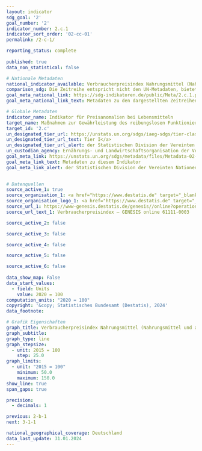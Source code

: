 ```yaml
---
layout: indicator    
sdg_goal: '2'    
goal_number: '2'    
indicator_number: 2.c.1    
indicator_sort_order: '02-cc-01'    
permalink: /2-c-1/    

reporting_status: complete
    
published: true    
data_non_statistical: false    

# Nationale Metadaten    
national_indicator_available: Verbraucherpreisindex Nahrungsmittel (Nahrungsmittel und alkoholfreie Getränke)    
comparison_sdg: Die Zeitreihe entspricht nicht den UN-Metadaten, bietet aber zusätzliche Informationen.    
goal_meta_national_link: https://sdg-indikatoren.de/public/Meta/2.c.1.pdf
goal_meta_national_link_text: Metadaten zu den dargestellten Zeitreihen    

# Globale Metadaten    
indicator_name: Indikator für Preisanomalien bei Lebensmitteln    
target_name: Maßnahmen zur Gewährleistung des reibungslosen Funktionierens der Märkte für Nahrungsmittelrohstoffe und ihre Derivate ergreifen und den raschen Zugang zu Marktinformationen, unter anderem über Nahrungsmittelreserven, erleichtern, um zur Begrenzung der extremen Schwankungen der Nahrungsmittelpreise beizutragen    
target_id: '2.c'    
un_designated_tier_url: https://unstats.un.org/sdgs/iaeg-sdgs/tier-classification/'    
un_designated_tier_url_text: Tier I</a>    
un_designated_tier_url_alert: der Statistischen Division der Vereinten Nationen    
un_custodian_agency: Ernährungs- und Landwirtschaftsorganisation der Vereinten Nationen (FAO)    
goal_meta_link: https://unstats.un.org/sdgs/metadata/files/Metadata-02-0C-01.pdf    
goal_meta_link_text: Metadaten zu diesem Indikator    
goal_meta_link_alert: der Statistischen Division der Vereinten Nationen    
    

# Datenquellen
source_active_1: true
source_organisation_1: <a href="https://www.destatis.de" target="_blank" title="Klicken Sie hier um zur Website der Organisation Statistisches Bundesamt (Destatis) zu gelangen."> Statistisches Bundesamt (Destatis) </a>
source_organisation_logo_1: <a href="https://www.destatis.de" target="_blank"><img src="https://sdg-indikatoren.de/public/OrgImgDe/destatis.png" alt="Logo destatis" style="height:60px; width:148px"/></a>
source_url_1: https://www-genesis.destatis.de/genesis//online?operation=table&code=61111-0003&bypass=true&language=de
source_url_text_1: Verbraucherpreisindex – GENESIS online 61111-0003

source_active_2: false

source_active_3: false

source_active_4: false

source_active_5: false

source_active_6: false
    
data_show_map: False    
data_start_values: 
  - field: Units
    value: 2020 = 100    
computation_units: "2020 = 100"    
copyright: '&copy; Statistisches Bundesamt (Destatis), 2024'    
data_footnote:     

# Grafik Eigenschaften    
graph_title: Verbraucherpreisindex Nahrungsmittel (Nahrungsmittel und alkoholfreie Getränke)
graph_subtitle:     
graph_type: line
graph_stepsize: 
  - unit: 2015 = 100
    step: 25.0    
graph_limits:
  - unit: "2015 = 100"
    minimum: 50.0
    maximum: 150.0
show_line: true
span_gaps: true

precision:
  - decimals: 1    

previous: 2-b-1    
next: 3-1-1    

national_geographical_coverage: Deutschland    
data_last_update: 31.01.2024    
---
```


<span></span>